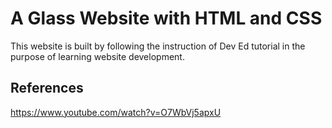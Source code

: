 # A Glass Website with HTML and CSS

This website is built by following the instruction of Dev Ed tutorial in the purpose of learning website development.

## References

https://www.youtube.com/watch?v=O7WbVj5apxU
